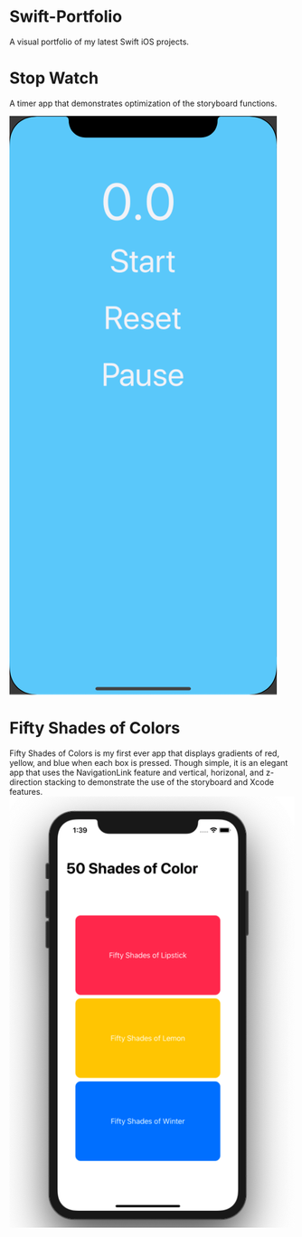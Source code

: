 # Swift-Portfolio
A visual portfolio of my latest Swift iOS projects.

# Stop Watch 
A timer app that demonstrates optimization of the storyboard functions.

![](https://github.com/iwinyeung/Swift-Portfolio/blob/master/*X_2StopWatch/Screen%20Shot%202019-12-26%20at%203.25.16%20PM.png)




# Fifty Shades of Colors
Fifty Shades of Colors is my first ever app that displays gradients of red, yellow, and blue when each box is pressed. Though simple, it is an elegant app that uses the NavigationLink feature and vertical, horizonal, and z-direction stacking to demonstrate the use of the storyboard and Xcode features.
![](https://github.com/iwinyeung/Swift-Portfolio/blob/master/*X1_Fifty%20Shades%20of%20Colors/Screen%20Shot%202019-12-26%20at%201.39.17%20PM.png)
